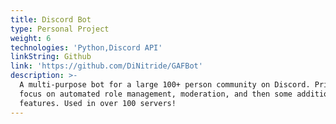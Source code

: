 ```yaml
---
title: Discord Bot
type: Personal Project
weight: 6
technologies: 'Python,Discord API'
linkString: Github
link: 'https://github.com/DiNitride/GAFBot'
description: >-
  A multi-purpose bot for a large 100+ person community on Discord. Primary
  focus on automated role management, moderation, and then some additional "fun"
  features. Used in over 100 servers!
---
```


